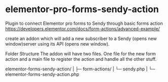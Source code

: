 # elementor-pro-forms-sendy-action
Plugin to connect Elementor pro forms to Sendy through basic forms action
https://developers.elementor.com/docs/form-actions/advanced-example/ 

create an addon which will add a new subscriber to a Sendy (opens new window)server using its API (opens new window).

Folder Structure
The addon will have two files. One file for the new form action and a main file to register the action and handle all the other stuff.

elementor-forms-sendy-action/
|
├─ form-actions/
|  └─ sendy.php
|
└─ elementor-forms-sendy-action.php
